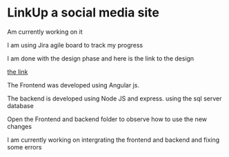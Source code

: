 # LinkUp a social media site

Am currently working on it

I am using Jira agile board to track my progress

I am done with the design phase and here is the link to the design

[the link](https://www.figma.com/file/p0H3Oj2V6JOiFssjnJuw27/LinkUp?type=design&node-id=0-1&mode=design&t=8fVETqxyaPdMOsrY-0)

The Frontend was developed using Angular js. 

The backend is developed using Node JS and express. using the sql server database

Open the Frontend and backend folder to observe how to use the new changes

I am currently working on intergrating the frontend and backend and fixing some errors